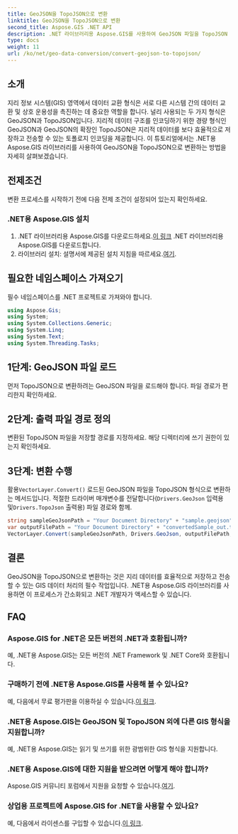 ```yaml
---
title: GeoJSON을 TopoJSON으로 변환
linktitle: GeoJSON을 TopoJSON으로 변환
second_title: Aspose.GIS .NET API
description: .NET 라이브러리용 Aspose.GIS를 사용하여 GeoJSON 파일을 TopoJSON 형식으로 원활하게 변환하는 방법을 알아보세요. GIS 데이터 처리 효율성을 높이십시오.
type: docs
weight: 11
url: /ko/net/geo-data-conversion/convert-geojson-to-topojson/
---
```

## 소개
지리 정보 시스템(GIS) 영역에서 데이터 교환 형식은 서로 다른 시스템 간의 데이터 교환 및 상호 운용성을 촉진하는 데 중요한 역할을 합니다. 널리 사용되는 두 가지 형식은 GeoJSON과 TopoJSON입니다. 지리적 데이터 구조를 인코딩하기 위한 경량 형식인 GeoJSON과 GeoJSON의 확장인 TopoJSON은 지리적 데이터를 보다 효율적으로 저장하고 전송할 수 있는 토폴로지 인코딩을 제공합니다. 이 튜토리얼에서는 .NET용 Aspose.GIS 라이브러리를 사용하여 GeoJSON을 TopoJSON으로 변환하는 방법을 자세히 살펴보겠습니다.
## 전제조건
변환 프로세스를 시작하기 전에 다음 전제 조건이 설정되어 있는지 확인하세요.
### .NET용 Aspose.GIS 설치
1.  .NET 라이브러리용 Aspose.GIS를 다운로드하세요.[이 링크](https://releases.aspose.com/gis/net/) .NET 라이브러리용 Aspose.GIS를 다운로드합니다.
2.  라이브러리 설치: 설명서에 제공된 설치 지침을 따르세요.[여기](https://reference.aspose.com/gis/net/).

## 필요한 네임스페이스 가져오기
필수 네임스페이스를 .NET 프로젝트로 가져와야 합니다.
```csharp
using Aspose.Gis;
using System;
using System.Collections.Generic;
using System.Linq;
using System.Text;
using System.Threading.Tasks;
```

## 1단계: GeoJSON 파일 로드
먼저 TopoJSON으로 변환하려는 GeoJSON 파일을 로드해야 합니다. 파일 경로가 편리한지 확인하세요.
## 2단계: 출력 파일 경로 정의
변환된 TopoJSON 파일을 저장할 경로를 지정하세요. 해당 디렉터리에 쓰기 권한이 있는지 확인하세요.
## 3단계: 변환 수행
 활용`VectorLayer.Convert()` 로드된 GeoJSON 파일을 TopoJSON 형식으로 변환하는 메서드입니다. 적절한 드라이버 매개변수를 전달합니다(`Drivers.GeoJson` 입력용 및`Drivers.TopoJson` 출력용) 파일 경로와 함께.
```csharp
string sampleGeoJsonPath = "Your Document Directory" + "sample.geojson";
var outputFilePath = "Your Document Directory" + "convertedSample_out.topojson";
VectorLayer.Convert(sampleGeoJsonPath, Drivers.GeoJson, outputFilePath, Drivers.TopoJson);
```

## 결론
GeoJSON을 TopoJSON으로 변환하는 것은 지리 데이터를 효율적으로 저장하고 전송할 수 있는 GIS 데이터 처리의 필수 작업입니다. .NET용 Aspose.GIS 라이브러리를 사용하면 이 프로세스가 간소화되고 .NET 개발자가 액세스할 수 있습니다.
## FAQ
### Aspose.GIS for .NET은 모든 버전의 .NET과 호환됩니까?
예, .NET용 Aspose.GIS는 모든 버전의 .NET Framework 및 .NET Core와 호환됩니다.
### 구매하기 전에 .NET용 Aspose.GIS를 사용해 볼 수 있나요?
 예, 다음에서 무료 평가판을 이용하실 수 있습니다.[이 링크](https://releases.aspose.com/).
### .NET용 Aspose.GIS는 GeoJSON 및 TopoJSON 외에 다른 GIS 형식을 지원합니까?
예, .NET용 Aspose.GIS는 읽기 및 쓰기를 위한 광범위한 GIS 형식을 지원합니다.
### .NET용 Aspose.GIS에 대한 지원을 받으려면 어떻게 해야 합니까?
 Aspose.GIS 커뮤니티 포럼에서 지원을 요청할 수 있습니다.[여기](https://forum.aspose.com/c/gis/33).
### 상업용 프로젝트에 Aspose.GIS for .NET을 사용할 수 있나요?
 예, 다음에서 라이센스를 구입할 수 있습니다.[이 링크](https://purchase.aspose.com/buy).